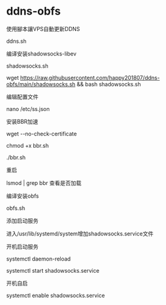 # ddns-obfs

使用腳本讓VPS自動更新DDNS  

ddns.sh

编译安装shadowsocks-libev

shadowsocks.sh

wget https://raw.githubusercontent.com/happy201807/ddns-obfs/main/shadowsocks.sh && bash shadowsocks.sh

编辑配置文件

nano /etc/ss.json

安装BBR加速

wget --no-check-certificate 

chmod +x bbr.sh

./bbr.sh

重启

lsmod | grep bbr    查看是否加载

编译安装obfs

obfs.sh

添加启动服务  

进入/usr/lib/systemd/system增加shadowsocks.service文件

开机启动服务

systemctl daemon-reload

systemctl start shadowsocks.service

开机自启

systemctl enable shadowsocks.service


